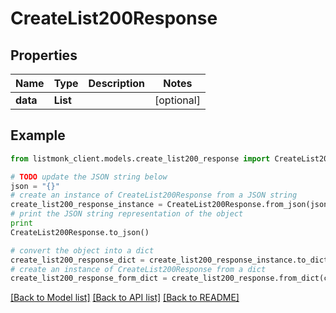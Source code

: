 # CreateList200Response


## Properties
Name | Type | Description | Notes
------------ | ------------- | ------------- | -------------
**data** | **List** |  | [optional] 

## Example

```python
from listmonk_client.models.create_list200_response import CreateList200Response

# TODO update the JSON string below
json = "{}"
# create an instance of CreateList200Response from a JSON string
create_list200_response_instance = CreateList200Response.from_json(json)
# print the JSON string representation of the object
print
CreateList200Response.to_json()

# convert the object into a dict
create_list200_response_dict = create_list200_response_instance.to_dict()
# create an instance of CreateList200Response from a dict
create_list200_response_form_dict = create_list200_response.from_dict(create_list200_response_dict)
```
[[Back to Model list]](../README.md#documentation-for-models) [[Back to API list]](../README.md#documentation-for-api-endpoints) [[Back to README]](../README.md)


